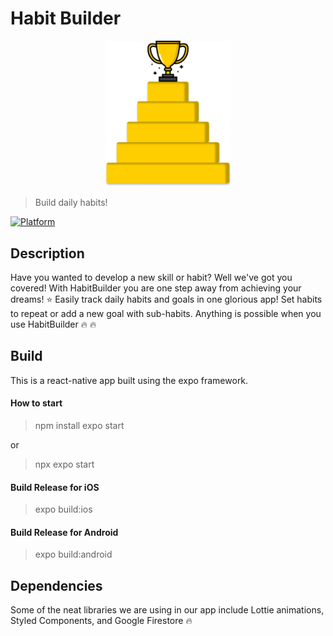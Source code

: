 # Habit Builder

<div style="text-align:center"><img src="https://github.com/anandb7248/Habit_Builder/blob/master/ReactNative/src/assets/images/AppIcon.png" title="HabitBuilder" width=40%></img></div>


 > Build daily habits!
 

[![Platform](https://img.shields.io/badge/language-javascript-yellow)](#) 

## Description

Have you wanted to develop a new skill or habit? Well we've got you covered! With HabitBuilder you are one step away from achieving your dreams! :star: Easily track daily habits and goals in one glorious app! Set habits to repeat or add a new goal with sub-habits. Anything is possible when you use HabitBuilder :fire: :fire:
 
## Build
This is a react-native app built using the expo framework.
#### How to start
> npm install
> expo start 

or


> npx expo start

#### Build Release for iOS
> expo build:ios

#### Build Release for Android
> expo build:android


## Dependencies 
Some of the neat libraries we are using in our app include Lottie animations, Styled Components, and Google Firestore :fire:
